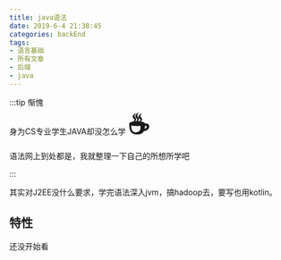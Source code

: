 ```yaml
---
title: java语法
date: 2019-6-4 21:38:45
categories: backEnd
tags:
- 语言基础
- 所有文章
- 后端
- java
---
```


:::tip   惭愧<br/>
身为CS专业学生JAVA却没怎么学 <B style='font-size:45px'>☕️</B><br/>
语法网上到处都是，我就整理一下自己的所想所学吧<br/>

:::


<!-- more -->
其实对J2EE没什么要求，学完语法深入jvm，搞hadoop去，要写也用kotlin。

## 特性
还没开始看
